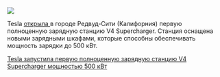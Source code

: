<!--2025-10-08 14:37:31-->
<div class="yb">
  <div class="rss habr"><img src="https://habrastorage.org/getpro/habr/upload_files/54a/8bf/efa/54a8bfefaf190d66c10be79d279a0e1e.jpg" /><p>Tesla <a href="https://electrek.co/2025/09/29/tesla-first-full-v4-supercharger-station-500-kw-capacity/" rel="noopener noreferrer nofollow">открыла </a>в городе Редвуд-Сити (Калифорния) первую полноценную зарядную станцию ​​V4 Supercharger. Станция оснащена новыми зарядными шкафами, которые способны обеспечивать мощность зарядки до 500 кВт.&nbsp;</p> <a... <p class="titl"><a href="https://habr.com/ru/news/954672/?utm_source=habrahabr&utm_medium=rss&utm_campaign=954672">Tesla запустила первую полноценную зарядную станцию ​​V4 Supercharger мощностью 500 кВт</a></p></div>
</div>
